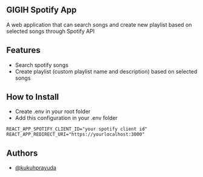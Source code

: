 ## GIGIH Spotify App

A web application that can search songs and create new playlist based on selected songs through Spotify API

## Features

- Search spotify songs
- Create playlist (custom playlist name and description) based on selected songs

## How to Install

- Create .env in your root folder
- Add this configuration in your .env folder

```BAST
REACT_APP_SPOTIFY_CLIENT_ID="your spotify client id"
REACT_APP_REDIRECT_URI="https://yourlocalhost:3000"
```

## Authors

- [@kukuhprayuda](https://www.github.com/caezaocta)
